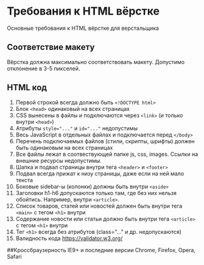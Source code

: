 # Требования к HTML вёрстке
Основные требования к HTML вёрстке для верстальщика

## Соответствие макету
Вёрстка должна максимально соответствовать макету. Допустимо отклонение в 3-5 пикселей.

## HTML код
1. Первой строкой всегда должно быть `<!DOCTYPE html>`
2. Блок `<head>` одинаковый на всех страницах
3. CSS вынесены в файлы и подключаются через `<link>` (и только внутри `<head>`)
4. Атрибуты `style="..."` и `id="..."` недопустимы
5. Весь JavaScript в отдельных файлах и подключается перед `</body>`
6. Перечень подключаемых файлов (стили, скрипты, шрифты) должен быть одинаковым на всех страницах
7. Все файлы лежат в соотвествующей папке js, css, images. Ссылки на внешние ресурсы недопустимы.
8. Шапка и подвал страницы внутри тега `<header>` и `<footer>`
9. Подвал всегда прижат к низу страницы, даже если на ней мало текста
10. Боковые sidebar-ы (колонки) должны быть внутри `<aside>`
11. Заголовки h1-h6 допускаются только там, где без них нельзя обойтись. Например, внутри `<article>`.
12. Список товаров, статей или новостей должен быть внутри тега `<main>` с тегом `<h1>` внутри
13. Содержание новости или статьи должно быть внутри тега `<article>` с тегом `<h1>` внутри
14. Тег `<h1>` всегда без атрибутов (class="..." и др. недопускаются)
15. Валидность кода https://validator.w3.org/

##Кроссбраузерность
IE9+ и последние версии Chrome, Firefox, Opera, Safari
